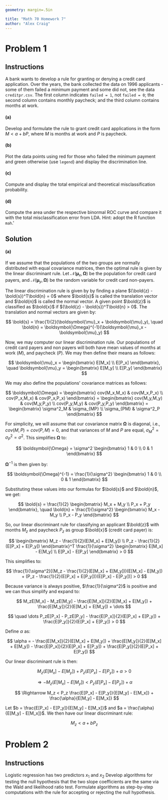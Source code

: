 ```yaml
---
geometry: margin=.5in

title: "Math 70 Homework 7"
author: "Alex Craig"
---
```


# Problem 1

## Instructions

A bank wants to develop a rule for granting or denying a credit card application. Over the years, the bank collected the data on $1996$ applicants - some of them failed a minimum payment and some did not, see the data `creditpr.csv`. The first column indicates `failed = 1`, not `failed = 0`; the second column contains monthly paycheck; and the third column contains months at work.

#### (a)

Develop and formulate the rule to grant credit card applications in the form $M < a + bP$, where $M$ is months at work and $P$ is paycheck.

#### (b)

Plot the data points using red for those who failed the minimum payment and green otherwise (use `legend`) and display the discrimination line.

#### (c)

Compute and display the total empirical and theoretical misclassification probability.

#### (d)

Compute the area under the respective binormal ROC curve and compare it with the total misclassification error from LDA. Hint: adopt the R function `mah`.'

## Solution

#### (a)

If we assume that the populations of the two groups are normally distributed with equal covariance matrices, then the optimal rule is given by the linear discriminant rule. Let $\mathcal{N}(\boldsymbol{\mu}_x, \boldsymbol{\Omega})$ be the population for credit card payers, and $\mathcal{N}(\boldsymbol{\mu}_y, \boldsymbol{\Omega})$ be the random variable for credit card non-payers.

The linear discrimination rule is given by by finding a plane $(\bold{z} - \bold{s})^T\bold{n} = 0$ where $\bold{s}$ is called the translation vector and $\bold{n}$ is called the normal vector. A given point $\bold{z}$ is classified as $\bold{x}$ if $(\bold{z} - \bold{s})^T\bold{n} > 0$. The translation and normal vectors are given by:

$$
\bold{s} = \frac{1}{2}(\boldsymbol{\mu}_x + \boldsymbol{\mu}_y), \quad \bold{n} = \boldsymbol{\Omega}^{-1}(\boldsymbol{\mu}_x - \boldsymbol{\mu}_y)
$$

Now, we may computer our linear discrimination rule. Our populations of credit card payers and non payers will both have mean values of months at work ($M$), and paycheck ($P$). We may then define their means as follows:

$$
\boldsymbol{\mu}_x = \begin{bmatrix} E[M_x] \\ E[P_x] \end{bmatrix}, \quad \boldsymbol{\mu}_y = \begin{bmatrix} E[M_y] \\ E[P_y] \end{bmatrix}
$$

We may also define the populations' covariance matrices as follows:

$$
\boldsymbol{\Omega} = \begin{bmatrix} cov(M_x,M_x) & cov(M_x,P_x) \\ cov(P_x,M_x) & cov(P_x,P_x) \end{bmatrix} = \begin{bmatrix} cov(M_y,M_y) & cov(M_y,P_y) \\ cov(P_y,M_y) & cov(P_y,P_y) \end{bmatrix} = \begin{bmatrix} \sigma^2_M & \sigma_{MP} \\ \sigma_{PM} & \sigma^2_P \end{bmatrix}
$$

For simplicity, we will assume that our covariance matrix $\boldsymbol{\Omega}$ is diagonal, i.e., $cov(M,P) = cov(P,M) = 0$, and that variances of $M$ and $P$ are equal, $\sigma_M^2 = \sigma_P^2 = \sigma^2$. This simplifies $\boldsymbol{\Omega}$ to:

$$
\boldsymbol{\Omega} = \sigma^2 \begin{bmatrix} 1 & 0 \\ 0 & 1 \end{bmatrix}
$$

$\boldsymbol{\Omega}^{-1}$ is then given by:

$$
\boldsymbol{\Omega}^{-1} = \frac{1}{\sigma^2} \begin{bmatrix} 1 & 0 \\ 0 & 1 \end{bmatrix}
$$

Substituting these values into our formulas for $\bold{s}$ and $\bold{n}$, we get:

<!-- $$
\bold{s} = \frac{1}{2} \begin{bmatrix} M_x + M_y \\ P_x + P_y \end{bmatrix}, \quad \bold{n} = \boldsymbol{\Omega}^{-1} \begin{bmatrix} M_x - M_y \\ P_x - P_y \end{bmatrix}
$$ -->

$$
\bold{s} = \frac{1}{2} \begin{bmatrix} M_x + M_y \\ P_x + P_y \end{bmatrix}, \quad \bold{n} = \frac{1}{\sigma^2} \begin{bmatrix} M_x - M_y \\ P_x - P_y \end{bmatrix}
$$

So, our linear discriminant rule for classifying an applicant $\bold{z}$ with months $M_z$ and paycheck $P_z$ as group $\bold{x}$ (credit card payer) is:

<!-- $$
\begin{bmatrix} M_z - \frac{1}{2}(E[M_x] + E[M_y]) \\ P_z - \frac{1}{2}(E[P_x] + E[P_y]) \end{bmatrix}^T \boldsymbol{\Omega}^{-1} \begin{bmatrix} E[M_x] - E[M_y] \\ E[P_x] - E[P_y] \end{bmatrix} > 0
$$ -->

$$
\begin{bmatrix} M_z - \frac{1}{2}(E[M_x] + E[M_y]) \\ P_z - \frac{1}{2}(E[P_x] + E[P_y]) \end{bmatrix}^T \frac{1}{\sigma^2} \begin{bmatrix} E[M_x] - E[M_y] \\ E[P_x] - E[P_y] \end{bmatrix} > 0
$$

This simplifies to:

$$
\frac{1}{\sigma^2}[(M_z - \frac{1}{2}(E[M_x] + E[M_y]))(E[M_x] - E[M_y]) + (P_z - \frac{1}{2}(E[P_x] + E[P_y]))(E[P_x] - E[P_y])] > 0
$$

Because variance is always positive, $\frac{1}{\sigma^2}$ is positive and we can thus simplify and expand to:

$$
M_zE[M_x] - M_zE[M_y] - \frac{E[M_x]}{2}(E[M_x] + E[M_y]) + \frac{E[M_y]}{2}(E[M_x] + E[M_y]) + \dots
$$

$$
\quad \dots P_zE[P_x] - P_zE[P_y] - \frac{E[P_x]}{2}(E[P_x] + E[P_y]) + \frac{E[P_y]}{2}(E[P_x] + E[P_y]) > 0
$$

Define $\alpha$ as:

$$
\alpha = - \frac{E[M_x]}{2}(E[M_x] + E[M_y]) + \frac{E[M_y]}{2}(E[M_x] + E[M_y]) - \frac{E[P_x]}{2}(E[P_x] + E[P_y]) + \frac{E[P_y]}{2}(E[P_x] + E[P_y])
$$

Our linear discriminant rule is then:

$$
M_z(E[M_x] - E[M_y]) + P_z(E[P_x] - E[P_y]) + \alpha > 0
$$

$$
\Rightarrow - M_z(E[M_x] - E[M_y]) < P_z(E[P_x] - E[P_y]) + \alpha
$$

$$
\Rightarrow M_z < P_z \frac{E[P_x] - E[P_y]}{E[M_y] - E[M_x]} + \frac{\alpha}{E[M_y] - E[M_x]}
$$

Let $b = \frac{E[P_x] - E[P_y]}{E[M_y] - E[M_x]}$ and $a = \frac{\alpha}{E[M_y] - E[M_x]}$. We then have our linear discriminant rule:

$$
M_z < a + bP_z
$$

# Problem 2

## Instructions

Logistic regression has two predictors $x_1$ and $x_2$ Develop algorithms for testing the null hypothesis that the two slope coefficients are the same via the Wald and likelihood ratio test. Formulate algorithms as step-by-step computations with the rule for accepting or rejecting the null hypothesis.
